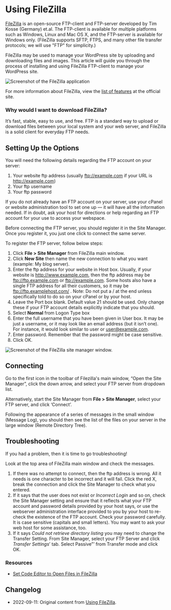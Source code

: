 # Using FileZilla

[FileZilla](https://filezilla-project.org/) is an open-source FTP-client and FTP-server developed by Tim Kosse (Germany) et.al. The FTP-client is available for multiple platforms such as Windows, Linux and Mac OS X, and the FTP-server is available for Windows only. (FileZilla supports SFTP, FTPS, and many other file transfer protocols; we will use "FTP" for simplicity.)

FileZilla may be used to manage your WordPress site by uploading and downloading files and images. This article will guide you through the process of installing and using FileZilla FTP-client to manage your WordPress site.

![Screenshot of the FileZilla application](https://wordpress.org/documentation/files/2018/11/podz_filezilla_1-768x513.gif)

For more information about FileZilla, view the [list of features](https://filezilla-project.org/client_features.php) at the official site.

### Why would I want to download FileZilla?
It’s fast, stable, easy to use, and free. FTP is a standard way to upload or download files between your local system and your web server, and FileZilla is a solid client for everyday FTP needs.

## Setting Up the Options

You will need the following details regarding the FTP account on your server:

1. Your website ftp address (usually ftp://example.com if your URL is http://example.com)
2. Your ftp username
3. Your ftp password

If you do not already have an FTP account on your server, use your cPanel or website administration tool to set one up — it will have all the information needed. If in doubt, ask your host for directions or help regarding an FTP account for your use to access your webspace.

Before connecting the FTP server, you should register it in the Site Manager. Once you register it, you just one click to connect the same server.

To register the FTP server, follow below steps:

1. Click **File > Site Manager** from FileZilla main window.
2. Click **New Site** then name the new connection to what you want (example: My blog server).
3. Enter the ftp address for your website in Host box. Usually, if your website is http://www.example.com, then the ftp address may be ftp://ftp.example.com or ftp://example.com. Some hosts also have a single FTP address for all their customers, so it may be ftp://ftp.examplehost.com/ . Note: Do not put a / at the end unless specifically told to do so on your cPanel or by your host.
4. Leave the Port box blank. Default value 21 should be used. Only change these if your FTP account details explicitly indicate that you should.
5. Select **Normal** from Logon Type box
6. Enter the full username that you have been given in User box. It may be just a username, or it may look like an email address (but it isn’t one). For instance, it would look similar to user or user@example.com.
7. Enter password. Remember that the password might be case sensitive.
8. Click OK.

![Screenshot of the FileZilla site manager window.](https://wordpress.org/documentation/files/2018/11/podz_filezilla_3-768x446.gif)

## Connecting

Go to the first icon in the toolbar of Filezilla's main window, “Open the Site Manager”, click the down arrow, and select your FTP server from dropdown list.

Alternatively, start the Site Manager from **File > Site Manager**, select your FTP server, and click ‘Connect’.

Following the appearance of a series of messages in the small window (Message Log), you should then see the list of the files on your server in the large window (Remote Directory Tree).

## Troubleshooting

If you had a problem, then it is time to go troubleshooting!

Look at the top area of FileZilla main window and check the messages.

1. If there was no attempt to connect, then the ftp address is wrong. All it needs is one character to be incorrect and it will fail. Click the red X, break the connection and click the Site Manager to check what you entered.
2. If it says that the user does not exist or _Incorrect Login_ and so on, check the Site Manager setting and ensure that it reflects what your FTP account and password details provided by your host says, or use the webserver administration interface provided to you by your host to re-check the existence of the FTP account. Check your password carefully. It is case sensitive (capitals and small letters). You may want to ask your web host for some assistance, too.
3. If it says _Could not retrieve directory listing_ you may need to change the Transfer Setting. From Site Manager, select your FTP Server and click *Transfer Settings*’ tab. Select Passive”’ from Transfer mode and click OK.

### Resources

* [Set Code Editor to Open Files in FileZilla](http://wpsites.net/tools/set-application-to-open-file-types-in-filezilla-using-mac/)

## Changelog

- 2022-09-11: Original content from [Using FileZilla](https://wordpress.org/documentation/article/using-filezilla/).
